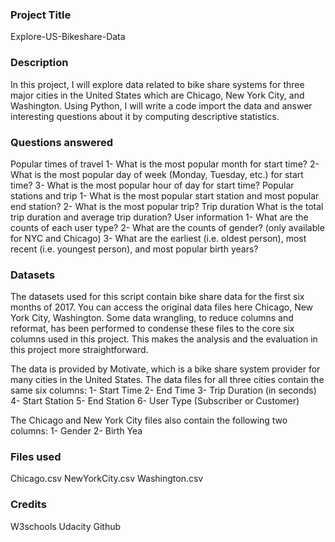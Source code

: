 ### Project Title
Explore-US-Bikeshare-Data

### Description
In this project, I will explore data related to bike share systems for three major cities in the United States which are Chicago, New York City, and Washington. Using Python, I will write a code import the data and answer interesting questions about it by computing descriptive statistics.

### Questions answered
Popular times of travel
1- What is the most popular month for start time?
2- What is the most popular day of week (Monday, Tuesday, etc.) for start time?
3- What is the most popular hour of day for start time?
Popular stations and trip
1- What is the most popular start station and most popular end station?
2- What is the most popular trip?
Trip duration
What is the total trip duration and average trip duration?
User information
1- What are the counts of each user type?
2- What are the counts of gender? (only available for NYC and Chicago)
3- What are the earliest (i.e. oldest person), most recent (i.e. youngest person), and most popular birth years?

### Datasets
The datasets used for this script contain bike share data for the first six months of 2017. You can access the original data files here Chicago, New York City, Washington. Some data wrangling, to reduce columns and reformat, has been performed to condense these files to the core six columns used in this project. This makes the analysis and the evaluation in this project more straightforward.

The data is provided by Motivate, which is a bike share system provider for many cities in the United States. The data files for all three cities contain the same six columns:
1- Start Time
2- End Time
3- Trip Duration (in seconds)
4- Start Station
5- End Station
6- User Type (Subscriber or Customer)

The Chicago and New York City files also contain the following two columns:
1- Gender
2- Birth Yea

### Files used
Chicago.csv NewYorkCity.csv Washington.csv

### Credits
W3schools
Udacity
Github

